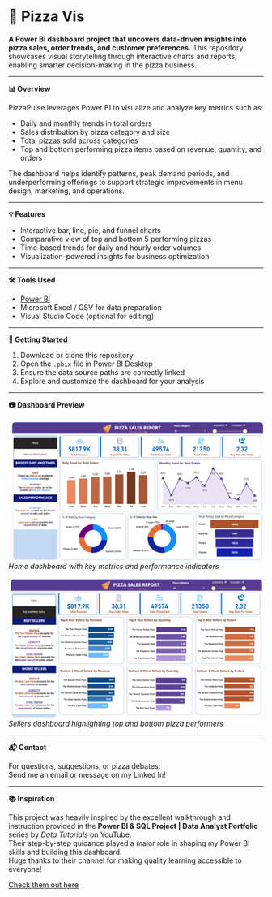 # 🍕 Pizza Vis

**A Power BI dashboard project that uncovers data-driven insights into pizza sales, order trends, and customer preferences.** This repository showcases visual storytelling through interactive charts and reports, enabling smarter decision-making in the pizza business.

---

**📊 Overview**

PizzaPulse leverages Power BI to visualize and analyze key metrics such as:

- Daily and monthly trends in total orders  
- Sales distribution by pizza category and size  
- Total pizzas sold across categories  
- Top and bottom performing pizza items based on revenue, quantity, and orders

The dashboard helps identify patterns, peak demand periods, and underperforming offerings to support strategic improvements in menu design, marketing, and operations.

---

**💡 Features**

- Interactive bar, line, pie, and funnel charts  
- Comparative view of top and bottom 5 performing pizzas  
- Time-based trends for daily and hourly order volumes  
- Visualization-powered insights for business optimization

---

**🛠️ Tools Used**

- [Power BI](https://powerbi.microsoft.com/)  
- Microsoft Excel / CSV for data preparation  
- Visual Studio Code (optional for editing)

---

**📌 Getting Started**

1. Download or clone this repository  
2. Open the `.pbix` file in Power BI Desktop  
3. Ensure the data source paths are correctly linked  
4. Explore and customize the dashboard for your analysis

---

**📷 Dashboard Preview**

![Home Dashboard](home_dashboard.png)  
*Home dashboard with key metrics and performance indicators*

![Sellers Dashboard](sellers_dashboard.png)  
*Sellers dashboard highlighting top and bottom pizza performers*

---

**📬 Contact**

For questions, suggestions, or pizza debates:  
Send me an email or message on my Linked In!

---

**📚 Inspiration**

This project was heavily inspired by the excellent walkthrough and instruction provided in the **Power BI & SQL Project | Data Analyst Portfolio** series by *Data Tutorials* on YouTube.  
Their step-by-step guidance played a major role in shaping my Power BI skills and building this dashboard.  
Huge thanks to their channel for making quality learning accessible to everyone!

[Check them out here](https://www.youtube.com/@DataTutorials)
